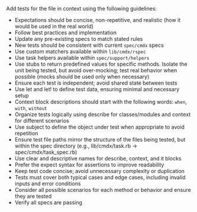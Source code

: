 Add tests for the file in context using the following guidelines:

- Expectations should be concise, non-repetitive, and realistic (how it would be used in the real world)
- Follow best practices and implementation
- Update any pre-existing specs to match stated rules
- New tests should be consistent with current `spec/cmdx` specs
- Use custom matchers available within `lib/cmdx/rspec`
- Use task helpers available within `spec/support/helpers`
- Use stubs to return predefined values for specific methods. Isolate the unit being tested, but avoid over-mocking; test real behavior when possible (mocks should be used only when necessary)
- Ensure each test is independent; avoid shared state between tests
- Use let and let! to define test data, ensuring minimal and necessary setup
- Context block descriptions should start with the following words: `when`, `with`, `without`
- Organize tests logically using describe for classes/modules and context for different scenarios
- Use subject to define the object under test when appropriate to avoid repetition
- Ensure test file paths mirror the structure of the files being tested, but within the spec directory (e.g., lib/cmdx/task.rb → spec/cmdx/task_spec.rb)
- Use clear and descriptive names for describe, context, and it blocks
- Prefer the expect syntax for assertions to improve readability
- Keep test code concise; avoid unnecessary complexity or duplication
- Tests must cover both typical cases and edge cases, including invalid inputs and error conditions
- Consider all possible scenarios for each method or behavior and ensure they are tested
- Verify all specs are passing
